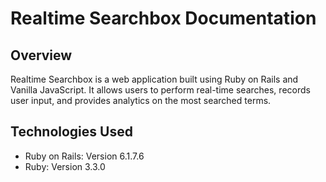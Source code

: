 # Realtime Searchbox Documentation

## Overview
Realtime Searchbox is a web application built using Ruby on Rails and Vanilla JavaScript. It allows users to perform real-time searches, records user input, and provides analytics on the most searched terms.

## Technologies Used
- Ruby on Rails: Version 6.1.7.6
- Ruby: Version 3.3.0
